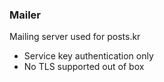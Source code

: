 ### Mailer

Mailing server used for posts.kr

- Service key authentication only
- No TLS supported out of box